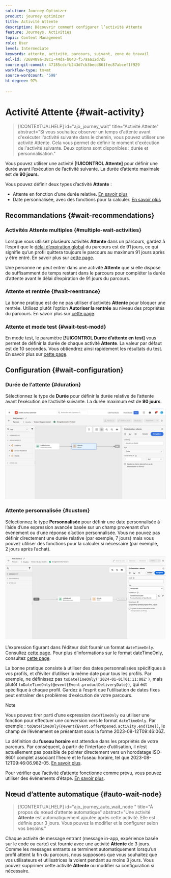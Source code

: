 ```yaml
---
solution: Journey Optimizer
product: journey optimizer
title: Activité Attente
description: Découvrir comment configurer l’activité Attente
feature: Journeys, Activities
topic: Content Management
role: User
level: Intermediate
keywords: attente, activité, parcours, suivant, zone de travail
exl-id: 7268489a-38c1-44da-b043-f57aaa12d7d5
source-git-commit: 47185cdcfb243d7cb3becd861fec87abcef1f929
workflow-type: tm+mt
source-wordcount: '598'
ht-degree: 97%

---
```


# Activité Attente {#wait-activity}

>[!CONTEXTUALHELP]
>id="ajo_journey_wait"
>title="Activité Attente"
>abstract="Si vous souhaitez observer un temps d&#39;attente avant d&#39;exécuter l&#39;activité suivante dans le chemin, vous pouvez utiliser une activité Attente. Cela vous permet de définir le moment d&#39;exécution de l&#39;activité suivante. Deux options sont disponibles : durée et personnalisation."

Vous pouvez utiliser une activité **[!UICONTROL Attente]** pour définir une durée avant l’exécution de l’activité suivante.  La durée d’attente maximale est de **90 jours**.

Vous pouvez définir deux types d’activité **Attente** :

* Attente en fonction d’une durée relative. [En savoir plus](#duration)
* Date personnalisée, avec des fonctions pour la calculer. [En savoir plus](#custom)

<!--
* [Email send time optimization](#email_send_time_optimization)
* [Fixed date](#fixed_date) 
-->

## Recommandations {#wait-recommendations}

### Activités Attente multiples {#multiple-wait-activities}

Lorsque vous utilisez plusieurs activités **Attente** dans un parcours, gardez à l’esprit que le [délai d’expiration global](journey-properties.md#global_timeout) du parcours est de 91 jours, ce qui signifie qu’un profil quittera toujours le parcours au maximum 91 jours après y être entré. En savoir plus sur [cette page](journey-properties.md#global_timeout).

Une personne ne peut entrer dans une activité **Attente** que si elle dispose de suffisamment de temps restant dans le parcours pour compléter la durée d’attente avant le délai d’expiration de 91 jours du parcours.

### Attente et rentrée {#wait-reentrance}

La bonne pratique est de ne pas utiliser d’activités **Attente** pour bloquer une rentrée. Utilisez plutôt l’option **Autoriser la rentrée** au niveau des propriétés du parcours. En savoir plus sur [cette page](../building-journeys/journey-properties.md#entrance).

### Attente et mode test {#wait-test-modd}

En mode test, le paramètre **[!UICONTROL Durée d’attente en test]** vous permet de définir la durée de chaque activité **Attente**. La valeur par défaut est de 10 secondes. Vous obtiendrez ainsi rapidement les résultats du test. En savoir plus sur [cette page](../building-journeys/testing-the-journey.md).

## Configuration {#wait-configuration}

### Durée de l’attente {#duration}

Sélectionnez le type de **Durée** pour définir la durée relative de l’attente avant l’exécution de l’activité suivante. La durée maximum est de **90 jours**.

![Définition de la durée d’attente](assets/journey55.png)

<!--
## Fixed date wait{#fixed_date}

Select the date for the execution of the next activity.

![](assets/journey56.png)

-->

### Attente personnalisée {#custom}

Sélectionnez le type **Personnalisée** pour définir une date personnalisée à l’aide d’une expression avancée basée sur un champ provenant d’un événement ou d’une réponse d’action personnalisée. Vous ne pouvez pas définir directement une durée relative (par exemple, 7 jours) mais vous pouvez utiliser des fonctions pour la calculer si nécessaire (par exemple, 2 jours après l’achat).

![Définition d’une attente personnalisée avec une expression](assets/journey57.png)

L’expression figurant dans l’éditeur doit fournir un format `dateTimeOnly`. Consultez [cette page](expression/expressionadvanced.md). Pour plus d’informations sur le format dateTimeOnly, consultez [cette page](expression/data-types.md).

La bonne pratique consiste à utiliser des dates personnalisées spécifiques à vos profils, et d’éviter d’utiliser la même date pour tous les profils. Par exemple, ne définissez pas `toDateTimeOnly('2024-01-01T01:11:00Z')`, mais plutôt `toDateTimeOnly(@event{Event.productDeliveryDate})`, qui est spécifique à chaque profil. Gardez à l’esprit que l’utilisation de dates fixes peut entraîner des problèmes d’exécution de votre parcours.


>[!NOTE]
>
>Vous pouvez tirer parti d’une expression `dateTimeOnly` ou utiliser une fonction pour effectuer une conversion vers le format `dateTimeOnly`. Par exemple : `toDateTimeOnly(@event{Event.offerOpened.activity.endTime})`, le champ de l’événement se présentant sous la forme 2023-08-12T09:46:06Z.
>
>La définition du **fuseau horaire** est attendue dans les propriétés de votre parcours. Par conséquent, à partir de l’interface d’utilisation, il n’est actuellement pas possible de pointer directement vers un horodatage ISO-8601 complet associant l’heure et le fuseau horaire, tel que 2023-08-12T09:46:06.982-05. [En savoir plus](../building-journeys/timezone-management.md).


Pour vérifier que l’activité d’attente fonctionne comme prévu, vous pouvez utiliser des événements d’étape. [En savoir plus](../reports/query-examples.md#common-queries).

## Nœud d’attente automatique  {#auto-wait-node}


>[!CONTEXTUALHELP]
>id="ajo_journey_auto_wait_node "
>title="À propos du nœud d’attente automatique"
>abstract="Une activité **Attente** est automatiquement ajoutée après cette activité. Elle est définie pour 3 jours. Vous pouvez la modifier et la configurer selon vos besoins."

Chaque activité de message entrant (message in-app, expérience basée sur le code ou carte) est fournie avec une activité **Attente** de 3 jours. Comme les messages entrants se terminent automatiquement lorsqu’un profil atteint la fin du parcours, nous supposons que vous souhaitez que vos utilisateurs et utilisatrices la voient pendant au moins 3 jours. Vous pouvez supprimer cette activité **Attente** ou modifier sa configuration si nécessaire.